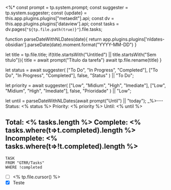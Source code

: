 <%*
const prompt = tp.system.prompt;
const suggester = tp.system.suggester;
const {update} = this.app.plugins.plugins["metaedit"].api;
const dv = this.app.plugins.plugins['dataview'].api;
const tasks = dv.pages(`"${tp.file.path(true)}"`).file.tasks;

function parseDateWithNLDates(date){
	return app.plugins.plugins['nldates-obsidian'].parseDate(date).moment.format("YYYY-MM-DD")
}

let title = tp.file.title;
if(title.startsWith("Untitled") || title.startsWith("Sem título")){
	title = await prompt("Título da tarefa")
	await tp.file.rename(title)
}

let status = await suggester(
	["To Do", "In Progress", "Completed"],
	["To Do", "In Progress", "Completed"],
	false,
	"Status"
) || "To Do";

let priority = await suggester(
	["Low", "Midium", "High", "Imediate"],
	["Low", "Midium", "High", "Imediate"],
	false,
	"Prioridade"
) || "Low";

let until = parseDateWithNLDates(await prompt("Until") || "today");
_%>---
Status: <% status %>
Priority: <% priority %>
Until: <% until %>

Total: <% tasks.length %>
Complete: <% tasks.where(t=>t.completed).length %>
Incomplete: <% tasks.where(t=>!t.completed).length %>
---
```dataview
TASK
FROM "GTRR/Tasks"
WHERE !completed
```

- [ ]  <% tp.file.cursor() %>
- [x] Teste